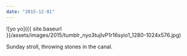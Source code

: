 ```yaml
---
date: "2015-12-01"
---
```


![yo yo]({{ site.baseurl }}/assets/images/2015/tumblr_nyo3tujlvP1r16syio1_1280-1024x576.jpg)

Sunday stroll, throwing stones in the canal.
